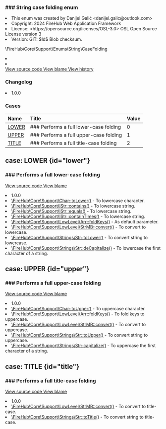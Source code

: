 <title># CaseFolding</title>

<code-block lang="php">
<![CDATA[enum CaseFolding]]>
</code-block>













### ### String case folding enum



<deflist>
    <def title="Enum basic info:">
        <list><li>This enum was created by Danijel Galić &lt;danijel.galic@outlook.com&gt;</li><li>Copyright: 2024 FireHub Web Application Framework</li><li>License: &lt;https://opensource.org/licenses/OSL-3.0&gt; OSL Open Source License version 3</li><li>Version: GIT: $Id$ Blob checksum.</li></list>
    </def>
</deflist>

<deflist><def title="Fully Qualified Enum Name:">
        \FireHub\Core\Support\Enums\String\CaseFolding
    </def><def title="Implements:">
        <list><li><a href="InitBackedEnum.md"></a></li></list>
    </def><def title="Uses:">
        <list><li><a href="ConcreteBackedEnum.md"></a></li></list>
    </def><def title="Source code:">
        <a href="https://github.com/The-FireHub-Project/Core/blob/develop-pre-alpha-m1/src/support/enums/string/firehub.CaseFolding.php#L25">
            View source code
        </a>
    </def>
    <def title="Blame:">
        <a href="https://github.com/The-FireHub-Project/Core/blame/develop-pre-alpha-m1/src/support/enums/string/firehub.CaseFolding.php">
            View blame
        </a>
    </def>
    <def title="History:">
        <a href="https://github.com/The-FireHub-Project/Core/commits/develop-pre-alpha-m1/src/support/enums/string/firehub.CaseFolding.php">
            View history
        </a>
    </def></deflist>
### Changelog
<deflist>
    <def title="Version history:">
        <list><li>1.0.0</li></list>
    </def>
</deflist>


### Cases
| Name | Title | Value |
|:-----|:------|:------|
|<a href="#lower">LOWER</a>|### Performs a full lower-case folding|0|
|<a href="#upper">UPPER</a>|### Performs a full upper-case folding|1|
|<a href="#title">TITLE</a>|### Performs a full title-case folding|2|

## case: LOWER {id="lower"}

<code-block lang="php">
<![CDATA[
    LOWER    ]]>
</code-block>







### ### Performs a full lower-case folding



<deflist><def title="Source code:">
                <a href="https://github.com/The-FireHub-Project/Core/blob/develop-pre-alpha-m1/src/support/enums/string/firehub.CaseFolding.php#L37">
                    View source code
                </a>
            </def>
            <def title="Blame:">
                <a href="https://github.com/The-FireHub-Project/Core/blame/develop-pre-alpha-m1/src/support/enums/string/firehub.CaseFolding.php#L37">
                    View blame
                </a>
            </def></deflist>
<deflist>
    <def title="Version history:">
        <list><li>1.0.0</li></list>
    </def>
</deflist>
<deflist>
    <def title="This case is used by:">
        <list><li><a href="Char.md#tolower()">\FireHub\Core\Support\Char::toLower()</a>  - <format style="italic">To lowercase character.</format></li><li><a href="IStr.md#contains()">\FireHub\Core\Support\IStr::contains()</a>  - <format style="italic">To lowercase string.</format></li><li><a href="IStr.md#equals()">\FireHub\Core\Support\IStr::equals()</a>  - <format style="italic">To lowercase string.</format></li><li><a href="IStr.md#containtimes()">\FireHub\Core\Support\IStr::containTimes()</a>  - <format style="italic">To lowercase string.</format></li><li><a href="Arr.md#foldkeys()">\FireHub\Core\Support\LowLevel\Arr::foldKeys()</a>  - <format style="italic">As default parameter.</format></li><li><a href="StrMB.md#convert()">\FireHub\Core\Support\LowLevel\StrMB::convert()</a>  - <format style="italic">To convert to lowercase.</format></li><li><a href="Str.md#tolower()">\FireHub\Core\Support\Strings\Str::toLower()</a>  - <format style="italic">To convert string to lowercase.</format></li><li><a href="Str.md#decapitalize()">\FireHub\Core\Support\Strings\Str::deCapitalize()</a>  - <format style="italic">To lowercase the first character of a string.</format></li></list>
    </def>
</deflist>
## case: UPPER {id="upper"}

<code-block lang="php">
<![CDATA[
    UPPER = 1    ]]>
</code-block>







### ### Performs a full upper-case folding



<deflist><def title="Source code:">
                <a href="https://github.com/The-FireHub-Project/Core/blob/develop-pre-alpha-m1/src/support/enums/string/firehub.CaseFolding.php#L43">
                    View source code
                </a>
            </def>
            <def title="Blame:">
                <a href="https://github.com/The-FireHub-Project/Core/blame/develop-pre-alpha-m1/src/support/enums/string/firehub.CaseFolding.php#L43">
                    View blame
                </a>
            </def></deflist>
<deflist>
    <def title="Version history:">
        <list><li>1.0.0</li></list>
    </def>
</deflist>
<deflist>
    <def title="This case is used by:">
        <list><li><a href="Char.md#toupper()">\FireHub\Core\Support\Char::toUpper()</a>  - <format style="italic">To uppercase character.</format></li><li><a href="Arr.md#foldkeys()">\FireHub\Core\Support\LowLevel\Arr::foldKeys()</a>  - <format style="italic">To fold keys to uppercase.</format></li><li><a href="StrMB.md#convert()">\FireHub\Core\Support\LowLevel\StrMB::convert()</a>  - <format style="italic">To convert to uppercase.</format></li><li><a href="Str.md#toupper()">\FireHub\Core\Support\Strings\Str::toUpper()</a>  - <format style="italic">To convert string to uppercase.</format></li><li><a href="Str.md#capitalize()">\FireHub\Core\Support\Strings\Str::capitalize()</a>  - <format style="italic">To uppercase the first character of a string.</format></li></list>
    </def>
</deflist>
## case: TITLE {id="title"}

<code-block lang="php">
<![CDATA[
    TITLE = 2    ]]>
</code-block>







### ### Performs a full title-case folding



<deflist><def title="Source code:">
                <a href="https://github.com/The-FireHub-Project/Core/blob/develop-pre-alpha-m1/src/support/enums/string/firehub.CaseFolding.php#L49">
                    View source code
                </a>
            </def>
            <def title="Blame:">
                <a href="https://github.com/The-FireHub-Project/Core/blame/develop-pre-alpha-m1/src/support/enums/string/firehub.CaseFolding.php#L49">
                    View blame
                </a>
            </def></deflist>
<deflist>
    <def title="Version history:">
        <list><li>1.0.0</li></list>
    </def>
</deflist>
<deflist>
    <def title="This case is used by:">
        <list><li><a href="StrMB.md#convert()">\FireHub\Core\Support\LowLevel\StrMB::convert()</a>  - <format style="italic">To convert to title-case.</format></li><li><a href="Str.md#totitle()">\FireHub\Core\Support\Strings\Str::toTitle()</a>  - <format style="italic">To convert string to title-case.</format></li></list>
    </def>
</deflist>